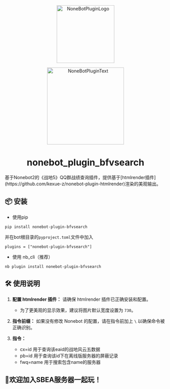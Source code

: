 <div align="center">
  <a href="https://v2.nonebot.dev/store"><img src="https://github.com/A-kirami/nonebot-plugin-template/blob/resources/nbp_logo.png" width="180" height="180" alt="NoneBotPluginLogo"></a>
  <br>
  <p><img src="https://github.com/A-kirami/nonebot-plugin-template/blob/resources/NoneBotPlugin.svg" width="240" alt="NoneBotPluginText"></p>
</div>

<div align="center">

# nonebot_plugin_bfvsearch
</div>
基于Nonebot2的《战地5》QQ群战绩查询插件，提供基于[htmlrender插件](https://github.com/kexue-z/nonebot-plugin-htmlrender)渲染的美观输出。


## 📦 安装
* 使用pip 
```
pip install nonebot-plugin-bfvsearch
```
并在bot根目录的`pyproject.toml`文件中加入  
```
plugins = ["nonebot-plugin-bfvsearch"]
```


* 使用 nb_cli（推荐）
```
nb plugin install nonebot-plugin-bfvsearch
```


## 🛠 使用说明
1. **配置 htmlrender 插件：** 请确保 htmlrender 插件已正确安装和配置。
   - 为了更美观的显示效果，建议将图片默认宽度设置为 `730`。

2. **指令前缀：** 如果没有修改 Nonebot 的配置，请在指令前加上 `\` 以确保命令被正确识别。

3. **指令：**
   - cx=id     用于查询该eaid的战地风云五数据
   - pb=id     用于查询该id下在离线版服务器的屏蔽记录
   - fwq=name  用于搜索包含name的服务器


## 🥰欢迎加入SBEA服务器一起玩！
